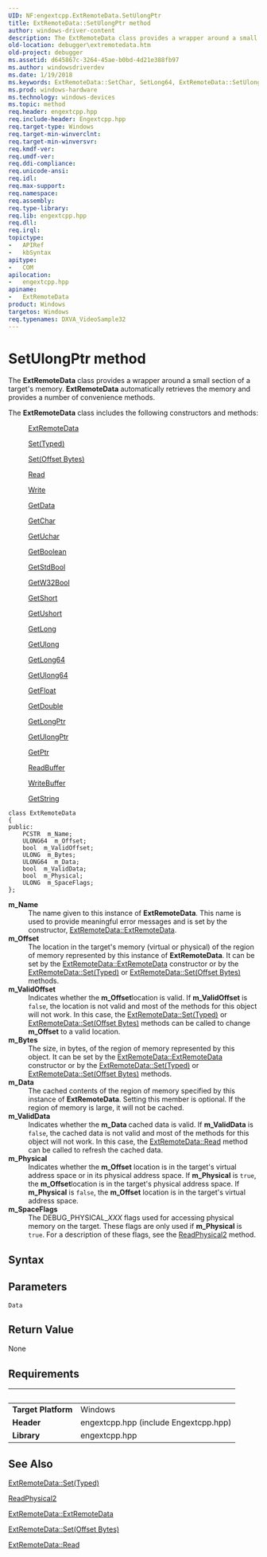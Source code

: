 ```yaml
---
UID: NF:engextcpp.ExtRemoteData.SetUlongPtr
title: ExtRemoteData::SetUlongPtr method
author: windows-driver-content
description: The ExtRemoteData class provides a wrapper around a small section of a target's memory. ExtRemoteData automatically retrieves the memory and provides a number of convenience methods.
old-location: debugger\extremotedata.htm
old-project: debugger
ms.assetid: d645867c-3264-45ae-b0bd-4d21e388fb97
ms.author: windowsdriverdev
ms.date: 1/19/2018
ms.keywords: ExtRemoteData::SetChar, SetLong64, ExtRemoteData::SetUlongPtr, ExtRemoteData::SetPtr, SetUlong, ExtRemoteData::SetStdBool, ExtRemoteData::SetUchar, ExtRemoteData::SetData, SetLongPtr, SetBoolean, SetLong, SetUlongPtr, SetUlong64, SetUchar, ExtRemoteData::SetFloat, SetDouble, ExtRemoteData, ExtRemoteData::SetLong64, SetShort, SetChar, ExtRemoteData::SetLong, ExtRemoteData::SetBoolean, ExtRemoteData class [Windows Debugging], described, EngExtCpp_Ref_e84c03ce-1156-481b-a429-f0a918797565.xml, Clear, ExtRemoteData::SetShort, ExtRemoteData::SetLongPtr, SetPtr, SetFloat, debugger.extremotedata, ExtRemoteData class [Windows Debugging], ExtRemoteData::SetUlong, engextcpp/ExtRemoteData, ExtRemoteData::SetDouble, SetStdBool, ExtRemoteData::Clear, SetData, ExtRemoteData::SetUlong64
ms.prod: windows-hardware
ms.technology: windows-devices
ms.topic: method
req.header: engextcpp.hpp
req.include-header: Engextcpp.hpp
req.target-type: Windows
req.target-min-winverclnt: 
req.target-min-winversvr: 
req.kmdf-ver: 
req.umdf-ver: 
req.ddi-compliance: 
req.unicode-ansi: 
req.idl: 
req.max-support: 
req.namespace: 
req.assembly: 
req.type-library: 
req.lib: engextcpp.hpp
req.dll: 
req.irql: 
topictype:
-	APIRef
-	kbSyntax
apitype:
-	COM
apilocation:
-	engextcpp.hpp
apiname:
-	ExtRemoteData
product: Windows
targetos: Windows
req.typenames: DXVA_VideoSample32
---
```



# SetUlongPtr method
The <b>ExtRemoteData</b> class provides a wrapper around a small section of a target's memory.  <b>ExtRemoteData</b> automatically retrieves the memory and provides a number of convenience methods.

The <b>ExtRemoteData</b> class includes the following constructors and methods:
<dl>
<dd>

<a href="https://msdn.microsoft.com/library/windows/hardware/ff544008">ExtRemoteData</a>


</dd>
<dd>

<a href="https://msdn.microsoft.com/a335f881-7b6f-4069-87fe-c036867b0c77">Set(Typed)</a>


</dd>
<dd>

<a href="https://msdn.microsoft.com/50b4bee4-3a8c-45a1-9a3f-b416aa8a19e5">Set(Offset Bytes)</a>


</dd>
<dd>

<a href="https://msdn.microsoft.com/library/windows/hardware/hh439702">Read</a>


</dd>
<dd>

<a href="https://msdn.microsoft.com/library/windows/hardware/hh439706">Write</a>


</dd>
<dd>

<a href="https://msdn.microsoft.com/library/windows/hardware/dn949631">GetData</a>


</dd>
<dd>

<a href="https://msdn.microsoft.com/bf916e7c-f03b-4d02-8260-bc90e8957cc9">GetChar</a>


</dd>
<dd>

<a href="https://msdn.microsoft.com/2c4b7f40-210a-44fa-b7d4-150355d6b75b">GetUchar</a>


</dd>
<dd>

<a href="https://msdn.microsoft.com/7a580683-ae56-4566-95b4-b4d42ae0e1ab">GetBoolean</a>


</dd>
<dd>

<a href="https://msdn.microsoft.com/f6a55181-7e1a-4af0-ac45-1991c42cdc87">GetStdBool</a>


</dd>
<dd>

<a href="https://msdn.microsoft.com/a17812f5-4e20-4793-9352-3cabed25a6da">GetW32Bool</a>


</dd>
<dd>

<a href="https://msdn.microsoft.com/5e364e83-76db-44b0-b5bc-15eed53bbbdf">GetShort</a>


</dd>
<dd>

<a href="https://msdn.microsoft.com/e5e2061f-5133-4645-8e07-659f08473a51">GetUshort</a>


</dd>
<dd>

<a href="https://msdn.microsoft.com/064f50e7-bae8-4c29-9802-47efdb749652">GetLong</a>


</dd>
<dd>

<a href="https://msdn.microsoft.com/library/windows/hardware/jj983420">GetUlong</a>


</dd>
<dd>

<a href="https://msdn.microsoft.com/dd6f051a-d287-4cb9-8c53-928415e0f152">GetLong64</a>


</dd>
<dd>

<a href="https://msdn.microsoft.com/library/windows/hardware/jj983421">GetUlong64</a>


</dd>
<dd>

<a href="https://msdn.microsoft.com/f2781f6b-cc3e-427c-8181-908639613270">GetFloat</a>


</dd>
<dd>

<a href="https://msdn.microsoft.com/f8645e92-659f-42b8-a850-49a434ec2a67">GetDouble</a>


</dd>
<dd>

<a href="https://msdn.microsoft.com/9f796af1-870b-4349-b86a-3c9d868662f6">GetLongPtr</a>


</dd>
<dd>

<a href="https://msdn.microsoft.com/1a3a870b-9f50-4430-b4f4-6d877d2fac3e">GetUlongPtr</a>


</dd>
<dd>

<a href="https://msdn.microsoft.com/f9778881-9b53-49c5-9fe8-80f9a866b9af">GetPtr</a>


</dd>
<dd>

<a href="https://msdn.microsoft.com/1ad13196-a133-4168-9a36-1f7e4ed5c4f1">ReadBuffer</a>


</dd>
<dd>

<a href="https://msdn.microsoft.com/b50f0cf3-4cd5-4f9e-9749-49b1c9365a8f">WriteBuffer</a>


</dd>
<dd>

<a href="https://msdn.microsoft.com/library/windows/hardware/jj983419">GetString</a>


</dd>
</dl><pre class="syntax" xml:space="preserve"><code>class ExtRemoteData
{
public:
    PCSTR  m_Name;
    ULONG64  m_Offset;
    bool  m_ValidOffset;
    ULONG  m_Bytes;
    ULONG64  m_Data;
    bool  m_ValidData;
    bool  m_Physical;
    ULONG  m_SpaceFlags;
};</code></pre>
<dl>
<dt><a id="m_Name"></a><a id="m_name"></a><a id="M_NAME"></a><b>m_Name</b></dt>
<dd>
The name given to this instance of <b>ExtRemoteData</b>.  This name is used to provide meaningful error messages and is set by the constructor, <a href="https://msdn.microsoft.com/library/windows/hardware/ff544006">ExtRemoteData::ExtRemoteData</a>.

</dd>
<dt><a id="m_Offset"></a><a id="m_offset"></a><a id="M_OFFSET"></a><b>m_Offset</b></dt>
<dd>
The location in the target's memory (virtual or physical) of the region of memory represented by this instance of <b>ExtRemoteData</b>.  It can be set by the <a href="https://msdn.microsoft.com/library/windows/hardware/ff544006">ExtRemoteData::ExtRemoteData</a> constructor or by the <a href="https://msdn.microsoft.com/a335f881-7b6f-4069-87fe-c036867b0c77">ExtRemoteData::Set(Typed)</a> or <a href="https://msdn.microsoft.com/50b4bee4-3a8c-45a1-9a3f-b416aa8a19e5">ExtRemoteData::Set(Offset Bytes)</a> methods.

</dd>
<dt><a id="m_ValidOffset"></a><a id="m_validoffset"></a><a id="M_VALIDOFFSET"></a><b>m_ValidOffset</b></dt>
<dd>
Indicates whether the <b>m_Offset</b>location is valid.  If <b>m_ValidOffset</b> is <code>false</code>, the location is not valid and most of the methods for this object will not work. In this case, the <a href="https://msdn.microsoft.com/a335f881-7b6f-4069-87fe-c036867b0c77">ExtRemoteData::Set(Typed)</a> or <a href="https://msdn.microsoft.com/50b4bee4-3a8c-45a1-9a3f-b416aa8a19e5">ExtRemoteData::Set(Offset Bytes)</a> methods can be called to change <b>m_Offset</b> to a valid location.

</dd>
<dt><a id="m_Bytes"></a><a id="m_bytes"></a><a id="M_BYTES"></a><b>m_Bytes</b></dt>
<dd>
The size, in bytes, of the region of memory represented by this object.  It can be set by the
	  <a href="https://msdn.microsoft.com/library/windows/hardware/ff544006">ExtRemoteData::ExtRemoteData</a> constructor 
	  or by the <a href="https://msdn.microsoft.com/a335f881-7b6f-4069-87fe-c036867b0c77">ExtRemoteData::Set(Typed)</a> or <a href="https://msdn.microsoft.com/50b4bee4-3a8c-45a1-9a3f-b416aa8a19e5">ExtRemoteData::Set(Offset Bytes)</a> methods.

</dd>
<dt><a id="m_Data"></a><a id="m_data"></a><a id="M_DATA"></a><b>m_Data</b></dt>
<dd>
The cached contents of the region of memory specified by this instance of <b>ExtRemoteData</b>.  Setting this member is optional. If the region of memory is large, it will not be cached.

</dd>
<dt><a id="m_ValidData"></a><a id="m_validdata"></a><a id="M_VALIDDATA"></a><b>m_ValidData</b></dt>
<dd>
Indicates whether the <b>m_Data </b>cached data is valid.  If <b>m_ValidData</b> is <code>false</code>, the cached data is not valid and most of the methods for this object will not work. In this case, the <a href="https://msdn.microsoft.com/library/windows/hardware/ff544083">ExtRemoteData::Read</a> method can be called to refresh the cached data.

</dd>
<dt><a id="m_Physical"></a><a id="m_physical"></a><a id="M_PHYSICAL"></a><b>m_Physical</b></dt>
<dd>
Indicates whether the <b>m_Offset</b> location is in the target's virtual address space or in its physical address space.  If <b>m_Physical</b> is <code>true</code>, the <b>m_Offset</b>location is in the target's physical address space.  If <b>m_Physical</b> is  <code>false</code>, the <b>m_Offset</b> location  is in the target's virtual address space.

</dd>
<dt><a id="m_SpaceFlags"></a><a id="m_spaceflags"></a><a id="M_SPACEFLAGS"></a><b>m_SpaceFlags</b></dt>
<dd>
The DEBUG_PHYSICAL_<i>XXX</i> flags used for accessing physical memory on the target.  These flags are only used if <b>m_Physical</b> is <code>true</code>.  For a description of these flags, see the <a href="https://msdn.microsoft.com/library/windows/hardware/ff554311">ReadPhysical2</a> method.

</dd>
</dl>

## Syntax



## Parameters

`Data`




## Return Value

None


## Requirements
| &nbsp; | &nbsp; |
| ---- |:---- |
| **Target Platform** | Windows |
| **Header** | engextcpp.hpp (include Engextcpp.hpp) |
| **Library** | engextcpp.hpp |

## See Also

<a href="https://msdn.microsoft.com/a335f881-7b6f-4069-87fe-c036867b0c77">ExtRemoteData::Set(Typed)</a>

<a href="https://msdn.microsoft.com/library/windows/hardware/ff554311">ReadPhysical2</a>

<a href="https://msdn.microsoft.com/library/windows/hardware/ff544006">ExtRemoteData::ExtRemoteData</a>

<a href="https://msdn.microsoft.com/50b4bee4-3a8c-45a1-9a3f-b416aa8a19e5">ExtRemoteData::Set(Offset Bytes)</a>

<a href="https://msdn.microsoft.com/library/windows/hardware/ff544083">ExtRemoteData::Read</a>